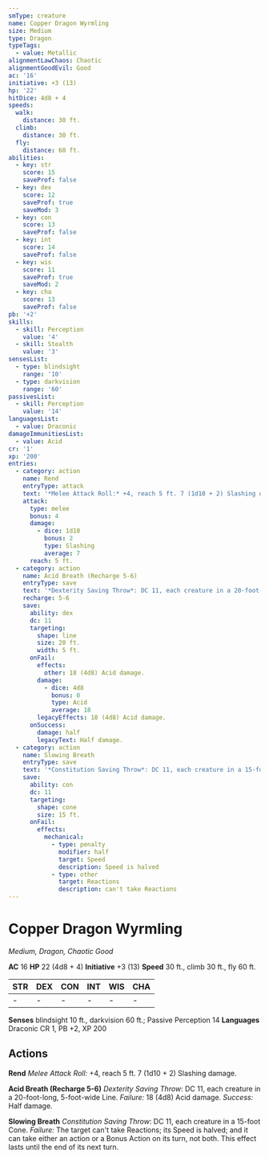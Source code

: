 ```yaml
---
smType: creature
name: Copper Dragon Wyrmling
size: Medium
type: Dragon
typeTags:
  - value: Metallic
alignmentLawChaos: Chaotic
alignmentGoodEvil: Good
ac: '16'
initiative: +3 (13)
hp: '22'
hitDice: 4d8 + 4
speeds:
  walk:
    distance: 30 ft.
  climb:
    distance: 30 ft.
  fly:
    distance: 60 ft.
abilities:
  - key: str
    score: 15
    saveProf: false
  - key: dex
    score: 12
    saveProf: true
    saveMod: 3
  - key: con
    score: 13
    saveProf: false
  - key: int
    score: 14
    saveProf: false
  - key: wis
    score: 11
    saveProf: true
    saveMod: 2
  - key: cha
    score: 13
    saveProf: false
pb: '+2'
skills:
  - skill: Perception
    value: '4'
  - skill: Stealth
    value: '3'
sensesList:
  - type: blindsight
    range: '10'
  - type: darkvision
    range: '60'
passivesList:
  - skill: Perception
    value: '14'
languagesList:
  - value: Draconic
damageImmunitiesList:
  - value: Acid
cr: '1'
xp: '200'
entries:
  - category: action
    name: Rend
    entryType: attack
    text: '*Melee Attack Roll:* +4, reach 5 ft. 7 (1d10 + 2) Slashing damage.'
    attack:
      type: melee
      bonus: 4
      damage:
        - dice: 1d10
          bonus: 2
          type: Slashing
          average: 7
      reach: 5 ft.
  - category: action
    name: Acid Breath (Recharge 5-6)
    entryType: save
    text: '*Dexterity Saving Throw*: DC 11, each creature in a 20-foot-long, 5-foot-wide Line. *Failure:*  18 (4d8) Acid damage. *Success:*  Half damage.'
    recharge: 5-6
    save:
      ability: dex
      dc: 11
      targeting:
        shape: line
        size: 20 ft.
        width: 5 ft.
      onFail:
        effects:
          other: 18 (4d8) Acid damage.
        damage:
          - dice: 4d8
            bonus: 0
            type: Acid
            average: 18
        legacyEffects: 18 (4d8) Acid damage.
      onSuccess:
        damage: half
        legacyText: Half damage.
  - category: action
    name: Slowing Breath
    entryType: save
    text: '*Constitution Saving Throw*: DC 11, each creature in a 15-foot Cone. *Failure:*  The target can''t take Reactions; its Speed is halved; and it can take either an action or a Bonus Action on its turn, not both. This effect lasts until the end of its next turn.'
    save:
      ability: con
      dc: 11
      targeting:
        shape: cone
        size: 15 ft.
      onFail:
        effects:
          mechanical:
            - type: penalty
              modifier: half
              target: Speed
              description: Speed is halved
            - type: other
              target: Reactions
              description: can't take Reactions
---
```


# Copper Dragon Wyrmling
*Medium, Dragon, Chaotic Good*

**AC** 16
**HP** 22 (4d8 + 4)
**Initiative** +3 (13)
**Speed** 30 ft., climb 30 ft., fly 60 ft.

| STR | DEX | CON | INT | WIS | CHA |
| --- | --- | --- | --- | --- | --- |
| - | - | - | - | - | - |

**Senses** blindsight 10 ft., darkvision 60 ft.; Passive Perception 14
**Languages** Draconic
CR 1, PB +2, XP 200

## Actions

**Rend**
*Melee Attack Roll:* +4, reach 5 ft. 7 (1d10 + 2) Slashing damage.

**Acid Breath (Recharge 5-6)**
*Dexterity Saving Throw*: DC 11, each creature in a 20-foot-long, 5-foot-wide Line. *Failure:*  18 (4d8) Acid damage. *Success:*  Half damage.

**Slowing Breath**
*Constitution Saving Throw*: DC 11, each creature in a 15-foot Cone. *Failure:*  The target can't take Reactions; its Speed is halved; and it can take either an action or a Bonus Action on its turn, not both. This effect lasts until the end of its next turn.
